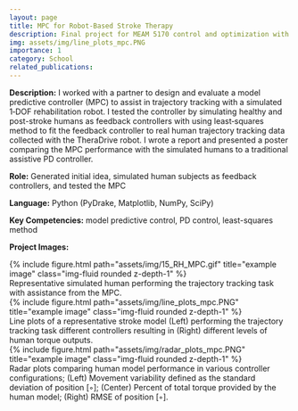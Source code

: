 ```yaml
---
layout: page
title: MPC for Robot‑Based Stroke Therapy
description: Final project for MEAM 5170 control and optimization with applications in robotics
img: assets/img/line_plots_mpc.PNG
importance: 1
category: School
related_publications:
---
```


**Description:** I worked with a partner to design and evaluate a model predictive controller (MPC) to assist in trajectory tracking with a simulated 1‑DOF rehabilitation robot. I tested the controller by simulating healthy and post-stroke humans as feedback controllers with using least‑squares method to fit the feedback controller to real human trajectory tracking data collected with the TheraDrive robot. I wrote a report and presented a poster comparing the MPC performance with the simulated humans to a traditional assistive PD controller.

**Role:** Generated initial idea, simulated human subjects as feedback controllers, and tested the MPC

**Language:** Python (PyDrake, Matplotlib, NumPy, SciPy)

**Key Competencies:** model predictive control, PD control, least-squares method

**Project Images:**

<div class="row">
    <div class="col-sm mt-3 mt-md-0">
        {% include figure.html path="assets/img/15_RH_MPC.gif" title="example image" class="img-fluid rounded z-depth-1" %}
    </div>
</div>
<div class="caption">
    Representative simulated human performing the trajectory tracking task with assistance from the MPC.
</div>

<div class="row">
    <div class="col-sm mt-3 mt-md-0">
        {% include figure.html path="assets/img/line_plots_mpc.PNG" title="example image" class="img-fluid rounded z-depth-1" %}
    </div>
</div>
<div class="caption">
    Line plots of a representative stroke model (Left) performing the trajectory tracking task different controllers resulting in (Right) different levels of human torque outputs.
</div>

<div class="row">
    <div class="col-sm mt-3 mt-md-0">
        {% include figure.html path="assets/img/radar_plots_mpc.PNG" title="example image" class="img-fluid rounded z-depth-1" %}
    </div>
</div>
<div class="caption">
    Radar plots comparing human model performance in various controller configurations; (Left) Movement variability defined as the standard deviation of position [◦]; (Center) Percent of total torque provided by the human model; (Right) RMSE of position [◦].
</div>